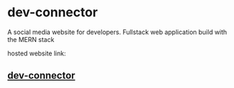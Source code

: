 # dev-connector
A social media website for developers. Fullstack web application build with the MERN stack

hosted website link:
## [dev-connector](https://dev-connector5130.herokuapp.com)
